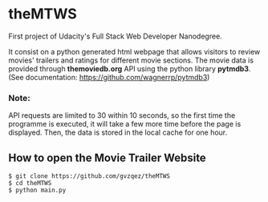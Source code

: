 # theMTWS
First project of Udacity's Full Stack Web Developer Nanodegree.

It consist on a python generated html webpage that allows visitors to review movies' trailers and ratings for different movie sections.
The movie data is provided through **themoviedb.org** API using the python library **pytmdb3**.<br />
(See documentation: https://github.com/wagnerrp/pytmdb3)

### Note:
API requests are limited to 30 within 10 seconds, so the first time the programme is executed, it will take a few more time before the page is displayed. Then, the data is stored in the local cache for one hour.


## How to open the Movie Trailer Website
```
$ git clone https://github.com/gvzqez/theMTWS
$ cd theMTWS
$ python main.py
```




